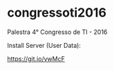 # congressoti2016
Palestra 4° Congresso de TI - 2016


Install Server (User Data): 

https://git.io/vwMcF
